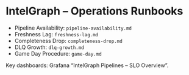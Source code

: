 # IntelGraph – Operations Runbooks

- Pipeline Availability: `pipeline-availability.md`
- Freshness Lag: `freshness-lag.md`
- Completeness Drop: `completeness-drop.md`
- DLQ Growth: `dlq-growth.md`
- Game Day Procedure: `game-day.md`

Key dashboards: Grafana “IntelGraph Pipelines – SLO Overview”.

